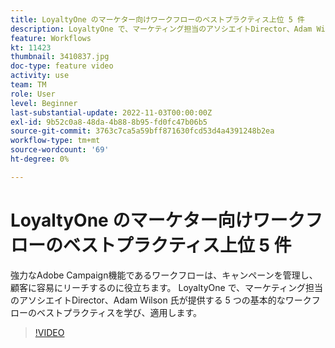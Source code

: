 ```yaml
---
title: LoyaltyOne のマーケター向けワークフローのベストプラクティス上位 5 件
description: LoyaltyOne で、マーケティング担当のアソシエイトDirector、Adam Wilson 氏が提供する 5 つの基本的なワークフローのベストプラクティスを学び、適用します。
feature: Workflows
kt: 11423
thumbnail: 3410837.jpg
doc-type: feature video
activity: use
team: TM
role: User
level: Beginner
last-substantial-update: 2022-11-03T00:00:00Z
exl-id: 9b52c0a8-48da-4b88-8b95-fd0fc47b06b5
source-git-commit: 3763c7ca5a59bff871630fcd53d4a4391248b2ea
workflow-type: tm+mt
source-wordcount: '69'
ht-degree: 0%

---
```


# LoyaltyOne のマーケター向けワークフローのベストプラクティス上位 5 件

強力なAdobe Campaign機能であるワークフローは、キャンペーンを管理し、顧客に容易にリーチするのに役立ちます。 LoyaltyOne で、マーケティング担当のアソシエイトDirector、Adam Wilson 氏が提供する 5 つの基本的なワークフローのベストプラクティスを学び、適用します。

>[!VIDEO](https://video.tv.adobe.com/v/3410837?quality=12)
